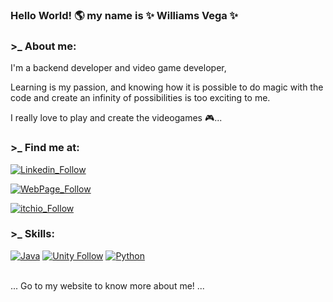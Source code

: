 ### Hello World! 🌎 my name is ✨ Williams Vega ✨

<!--
**Wvega1697/Wvega1697** is a ✨ _special_ ✨ repository because its `README.md` (this file) appears on your GitHub profile.
-->

### >_  About me:

I'm a backend developer and video game developer, 

Learning is my passion, and knowing how it is possible to do magic with the code and create an infinity of possibilities is too exciting to me.

I really love to play and create the videogames 🎮... 

### >_ Find me at:
[![Linkedin_Follow](https://img.shields.io/badge/LinkedIn-0077B5?style=for-the-badge&logo=linkedin&logoColor=white&labelColor=101010)](https://www.linkedin.com/in/williamsvega/?locale=en_US)

[![WebPage_Follow](https://img.shields.io/badge/williamsvega.com-0077B5?style=for-the-badge&logo=GoogleChrome&logoColor=white&labelColor=101010)](http://williamsvega.com)

[![itchio_Follow](https://img.shields.io/badge/itch.io-0077B5?style=for-the-badge&logo=Itch.io&logoColor=white&labelColor=101010)](https://itch.io/profile/wvega)

### >_ Skills:
[![Java](https://img.shields.io/badge/Java-F7DF1E?style=for-the-badge&logo=java&logoColor=white&labelColor=101010)](#)
[![Unity Follow](https://img.shields.io/badge/Unity-E34F26?style=for-the-badge&logo=Unity&logoColor=white&labelColor=101010)](#)
[![Python](https://img.shields.io/badge/Python-563D7C?style=for-the-badge&logo=python&logoColor=white&labelColor=101010)](#)
</br>
</br>

... Go to my website to know more about me! ...
